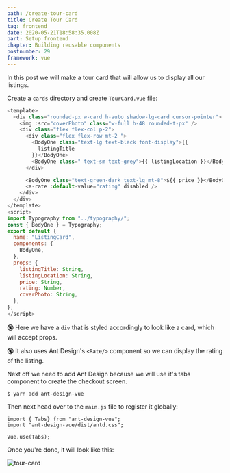 ```yaml
---
path: /create-tour-card
title: Create Tour Card
tag: frontend
date: 2020-05-21T18:58:35.008Z
part: Setup frontend
chapter: Building reusable components
postnumber: 29
framework: vue
---
```


In this post we will make a tour card that will allow us to display all our listings.

Create a `cards` directory and create `TourCard.vue` file:

```javascript
<template>
  <div class="rounded-px w-card h-auto shadow-lg-card cursor-pointer">
    <img :src="coverPhoto" class="w-full h-48 rounded-t-px" />
    <div class="flex flex-col p-2">
      <div class="flex flex-row mt-2 ">
        <BodyOne class="text-lg text-black font-display">{{
          listingTitle
        }}</BodyOne>
        <BodyOne class=" text-sm text-grey">{{ listingLocation }}</BodyOne>
      </div>

      <BodyOne class="text-green-dark text-lg mt-8">${{ price }}</BodyOne>
      <a-rate :default-value="rating" disabled />
    </div>
  </div>
</template>
<script>
import Typography from "../typography/";
const { BodyOne } = Typography;
export default {
  name: "ListingCard",
  components: {
    BodyOne,
  },
  props: {
    listingTitle: String,
    listingLocation: String,
    price: String,
    rating: Number,
    coverPhoto: String,
  },
};
</script>

```

🔇 Here we have a `div` that is styled accordingly to look like a card, which will accept props.

🔇 It also uses Ant Design's `<Rate/>` component so we can display the rating of the listing.

Next off we need to add Ant Design because we will use it's tabs component to create the checkout screen.

```
$ yarn add ant-design-vue
```

Then next head over to the `main.js` file to register it globally:

```
import { Tabs} from "ant-design-vue";
import "ant-design-vue/dist/antd.css";

Vue.use(Tabs);

```

Once you're done, it will look like this:

![tour-card](/uploads/tourcard.png)
